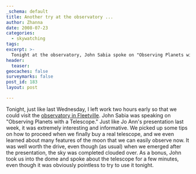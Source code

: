 ```yaml
---
_schema: default
title: Another try at the observatory ...
author: Zhanna
date: 2008-07-23
categories:
  - skywatching  
tags:
excerpt: >- 
  Tonight at the observatory, John Sabia spoke on "Observing Planets with a Telescope."
header:
  teaser:
geocaches: false
surveymarks: false
post_id: 183
layout: post

---
```


Tonight, just like last Wednesday, I left work two hours early so that we could visit the [observatory in Fleetville](https://www.keystone.edu/observatory/).  John Sabia was speaking on "Observing Planets with a Telescope." Just like Jo Ann's presentation last week, it was extremely interesting and informative.  We picked up some tips on how to proceed when we finally buy a real telescope, and we even learned about many features of the moon that we can easily observe now.  It was well worth the drive, even though (as usual) when we emerged after the presentation, the sky was completed clouded over.  As a bonus, John took us into the dome and spoke about the telescope for a few minutes, even though it was obviously pointless to try to use it tonight.  


